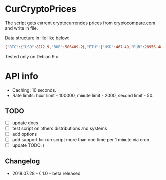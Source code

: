 # CurCryptoPrices

The script gets current cryptocurrencies prices from [cryptocompare.com](https://min-api.cryptocompare.com/) and write in file.

Data structure in file like below:
```bash
{"BTC":{"USD":8172.9,"RUB":506409.2},"ETH":{"USD":467.49,"RUB":28956.48},"XRP":{"USD":0.4521,"RUB":28.12}}
```

Tested only on Debian 9.x

# API info
- Caching: 10 seconds.
- Rate limits: hour limit - 100000, minute limit - 2000, second limit - 50.

## TODO
- [ ] update docs
- [ ] test script on others distributions and systems
- [ ] add options
- [ ] add support for run script more than one time per 1 minute via cron
- [ ] update TODO :)

## Changelog
- 2018.07.28 - 0.1.0 - beta released
